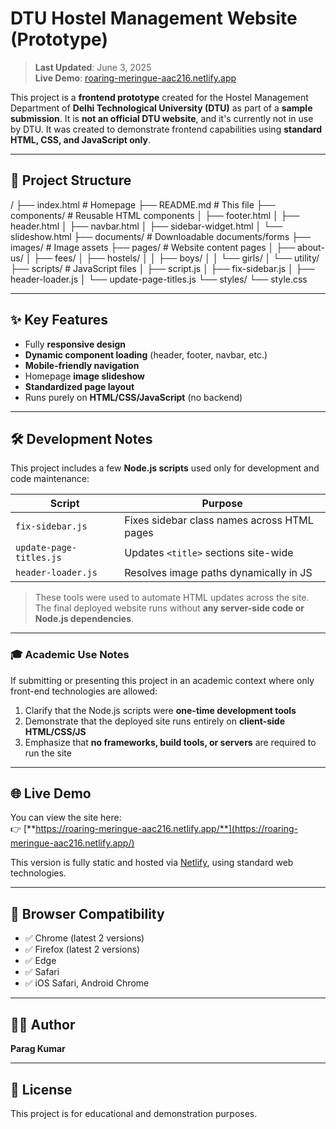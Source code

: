 # DTU Hostel Management Website (Prototype)

> **Last Updated**: June 3, 2025  
> **Live Demo**: [roaring-meringue-aac216.netlify.app](https://roaring-meringue-aac216.netlify.app/)

This project is a **frontend prototype** created for the Hostel Management Department of **Delhi Technological University (DTU)** as part of a **sample submission**. It is **not an official DTU website**, and it's currently not in use by DTU. It was created to demonstrate frontend capabilities using **standard HTML, CSS, and JavaScript only**.

---

## 📁 Project Structure

/
├── index.html # Homepage
├── README.md # This file
├── components/ # Reusable HTML components
│ ├── footer.html
│ ├── header.html
│ ├── navbar.html
│ ├── sidebar-widget.html
│ └── slideshow.html
├── documents/ # Downloadable documents/forms
├── images/ # Image assets
├── pages/ # Website content pages
│ ├── about-us/
│ ├── fees/
│ ├── hostels/
│ │ ├── boys/
│ │ └── girls/
│ └── utility/
├── scripts/ # JavaScript files
│ ├── script.js
│ ├── fix-sidebar.js
│ ├── header-loader.js
│ └── update-page-titles.js
└── styles/
└── style.css


---

## ✨ Key Features

- Fully **responsive design**
- **Dynamic component loading** (header, footer, navbar, etc.)
- **Mobile-friendly navigation**
- Homepage **image slideshow**
- **Standardized page layout**
- Runs purely on **HTML/CSS/JavaScript** (no backend)

---

## 🛠️ Development Notes

This project includes a few **Node.js scripts** used only for development and code maintenance:

| Script                | Purpose                                                |
|----------------------|--------------------------------------------------------|
| `fix-sidebar.js`     | Fixes sidebar class names across HTML pages            |
| `update-page-titles.js` | Updates `<title>` sections site-wide               |
| `header-loader.js`   | Resolves image paths dynamically in JS                 |

> These tools were used to automate HTML updates across the site.  
> The final deployed website runs without **any server-side code or Node.js dependencies**.

---

### 🎓 Academic Use Notes

If submitting or presenting this project in an academic context where only front-end technologies are allowed:

1. Clarify that the Node.js scripts were **one-time development tools**
2. Demonstrate that the deployed site runs entirely on **client-side HTML/CSS/JS**
3. Emphasize that **no frameworks, build tools, or servers** are required to run the site

---

## 🌐 Live Demo

You can view the site here:  
👉 [**https://roaring-meringue-aac216.netlify.app/**](https://roaring-meringue-aac216.netlify.app/)

This version is fully static and hosted via [Netlify](https://www.netlify.com), using standard web technologies.

---

## 📱 Browser Compatibility

- ✅ Chrome (latest 2 versions)
- ✅ Firefox (latest 2 versions)
- ✅ Edge
- ✅ Safari
- ✅ iOS Safari, Android Chrome

---

## 👨‍💻 Author

**Parag Kumar**  


---

## 📄 License

This project is for educational and demonstration purposes.
